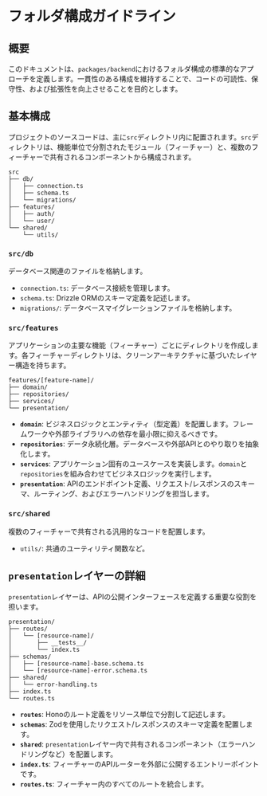 # フォルダ構成ガイドライン

## 概要

このドキュメントは、`packages/backend`におけるフォルダ構成の標準的なアプローチを定義します。一貫性のある構成を維持することで、コードの可読性、保守性、および拡張性を向上させることを目的とします。

## 基本構成

プロジェクトのソースコードは、主に`src`ディレクトリ内に配置されます。`src`ディレクトリは、機能単位で分割されたモジュール（フィーチャー）と、複数のフィーチャーで共有されるコンポーネントから構成されます。

```
src
├── db/
│   ├── connection.ts
│   ├── schema.ts
│   └── migrations/
├── features/
│   ├── auth/
│   └── user/
└── shared/
    └── utils/
```

### `src/db`

データベース関連のファイルを格納します。

- `connection.ts`: データベース接続を管理します。
- `schema.ts`: Drizzle ORMのスキーマ定義を記述します。
- `migrations/`: データベースマイグレーションファイルを格納します。

### `src/features`

アプリケーションの主要な機能（フィーチャー）ごとにディレクトリを作成します。各フィーチャーディレクトリは、クリーンアーキテクチャに基づいたレイヤー構造を持ちます。

```
features/[feature-name]/
├── domain/
├── repositories/
├── services/
└── presentation/
```

- **`domain`**: ビジネスロジックとエンティティ（型定義）を配置します。フレームワークや外部ライブラリへの依存を最小限に抑えるべきです。
- **`repositories`**: データ永続化層。データベースや外部APIとのやり取りを抽象化します。
- **`services`**: アプリケーション固有のユースケースを実装します。`domain`と`repositories`を組み合わせてビジネスロジックを実行します。
- **`presentation`**: APIのエンドポイント定義、リクエスト/レスポンスのスキーマ、ルーティング、およびエラーハンドリングを担当します。

### `src/shared`

複数のフィーチャーで共有される汎用的なコードを配置します。

- `utils/`: 共通のユーティリティ関数など。

## `presentation`レイヤーの詳細

`presentation`レイヤーは、APIの公開インターフェースを定義する重要な役割を担います。

```
presentation/
├── routes/
│   └── [resource-name]/
│       ├── __tests__/
│       └── index.ts
├── schemas/
│   ├── [resource-name]-base.schema.ts
│   └── [resource-name]-error.schema.ts
├── shared/
│   └── error-handling.ts
├── index.ts
└── routes.ts
```

- **`routes`**: Honoのルート定義をリソース単位で分割して記述します。
- **`schemas`**: Zodを使用したリクエスト/レスポンスのスキーマ定義を配置します。
- **`shared`**: `presentation`レイヤー内で共有されるコンポーネント（エラーハンドリングなど）を配置します。
- **`index.ts`**: フィーチャーのAPIルーターを外部に公開するエントリーポイントです。
- **`routes.ts`**: フィーチャー内のすべてのルートを統合します。
